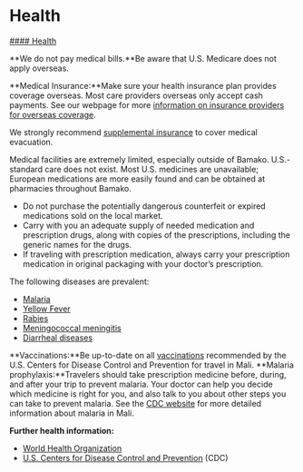 # Health

[#### Health](javascript:void(0); "Health")

**We do not pay medical bills.**Be aware that U.S. Medicare does not apply overseas.

**Medical Insurance:**Make sure your health insurance plan provides coverage overseas. Most care providers overseas only accept cash payments. See our webpage for more [information on insurance providers for overseas coverage](http://travel.state.gov/content/passports/en/go/health/insurance-providers.html).

We strongly recommend [supplemental insurance](http://travel.state.gov/content/passports/english/go/health/insurance-providers.html) to cover medical evacuation.

Medical facilities are extremely limited, especially outside of Bamako. U.S.-standard care does not exist. Most U.S. medicines are unavailable; European medications are more easily found and can be obtained at pharmacies throughout Bamako.

* Do not purchase the potentially dangerous counterfeit or expired medications sold on the local market.
* Carry with you an adequate supply of needed medication and prescription drugs, along with copies of the prescriptions, including the generic names for the drugs.
* If traveling with prescription medication, always carry your prescription medication in original packaging with your doctor’s prescription.

The following diseases are prevalent:

* [Malaria](https://travel.state.gov/content/travel/en/international-travel/International-Travel-Country-Information-Pages/Mali.html#ExternalPopup)
* [Yellow Fever](https://travel.state.gov/content/travel/en/international-travel/International-Travel-Country-Information-Pages/Mali.html#ExternalPopup)
* [Rabies](https://travel.state.gov/content/travel/en/international-travel/International-Travel-Country-Information-Pages/Mali.html#ExternalPopup)
* [Meningococcal meningitis](https://travel.state.gov/content/travel/en/international-travel/International-Travel-Country-Information-Pages/Mali.html#ExternalPopup)
* [Diarrheal diseases](https://travel.state.gov/content/travel/en/international-travel/International-Travel-Country-Information-Pages/Mali.html#ExternalPopup)

**Vaccinations:**Be up-to-date on all [vaccinations](https://travel.state.gov/content/travel/en/international-travel/International-Travel-Country-Information-Pages/Mali.html#ExternalPopup) recommended by the U.S. Centers for Disease Control and Prevention for travel in Mali.  **Malaria prophylaxis:**Travelers should take prescription medicine before, during, and after your trip to prevent malaria. Your doctor can help you decide which medicine is right for you, and also talk to you about other steps you can take to prevent malaria. See the [CDC website](https://wwwnc.cdc.gov/travel/yellowbook/2020/preparing-international-travelers/yellow-fever-vaccine-and-malaria-prophylaxis-information-by-country/mali) for more detailed information about malaria in Mali.

**Further health information:**

* [World Health Organization](https://travel.state.gov/content/travel/en/international-travel/International-Travel-Country-Information-Pages/Mali.html#ExternalPopup)
* [U.S. Centers for Disease Control and Prevention](https://travel.state.gov/content/travel/en/international-travel/International-Travel-Country-Information-Pages/Mali.html#ExternalPopup) (CDC)